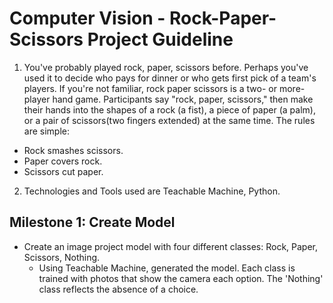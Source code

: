 # Computer Vision - Rock-Paper-Scissors Project Guideline
1. You've probably played rock, paper, scissors before. Perhaps you've used it to decide who pays for dinner or who gets first pick of a team's players. If you're not familiar, rock paper scissors is a two- or more-player hand game. Participants say "rock, paper, scissors," then make their hands into the shapes of a rock (a fist), a piece of paper (a palm), or a pair of scissors(two fingers extended) at the same time. 
The rules are simple:
- Rock smashes scissors.
- Paper covers rock.
- Scissors cut paper.
2. Technologies and Tools used are Teachable Machine, Python.
## Milestone 1: Create Model
- Create an image project model with four different classes: Rock, Paper, Scissors, Nothing.
  - Using Teachable Machine, generated the model. Each class is trained with photos that show the camera each option. The 'Nothing' class reflects the absence of a choice. 
